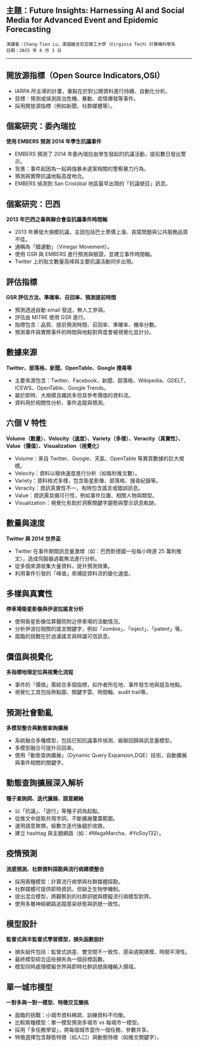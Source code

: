 ##  主題：Future Insights: Harnessing AI and Social Media for Advanced Event and Epidemic Forecasting

    演講者：Chang-Tien Lu，美國維吉尼亞理工大學（Virginia Tech）計算機科學系
    日期：2025 年 6 月 3 日
---


##  開放源指標（Open Source Indicators,OSI）

- IARPA 所主導的計畫，重點在於對公開資料進行持續、自動化分析。
- 目標：預測或偵測政治危機、暴動、疫情爆發等事件。
- 採用開放源指標（例如新聞、社群媒體等）。

##  個案研究：委內瑞拉

**使用 EMBERS 預測 2014 年學生抗議事件**

- EMBERS 預測了 2014 年委內瑞拉由學生發起的抗議活動，提前數日發出警示。
- 背景：事件起因為一起與強暴未遂案相關的警察暴力行為。
- 預測與實際抗議地點高度吻合。
- EMBERS 偵測到 San Cristóbal 地區最早出現的「抗議號召」訊息。

##  個案研究：巴西

**2013 年巴西之春與聯合會盃抗議事件時間軸**

- 2013 年爆發大規模抗議，主因包括巴士票價上漲、貪腐問題與公共服務品質不佳。
- 通稱為「醋運動」（Vinegar Movement）。
- 使用 GSR 與 EMBERS 進行預測與驗證，並建立事件時間軸。
- Twitter 上的貼文數量高峰與主要抗議活動同步出現。

##  評估指標

**GSR 評估方法、準確率、召回率、預測提前時間**

- 預測透過自動 email 發送，無人工參與。
- 評估由 MITRE 使用 GSR 進行。
- 指標包含：品質、提前預測時間、召回率、準確率、機率分數。
- 預測事件與實際事件的時間與地點對齊度會被視覺化並計分。

##  數據來源

**Twitter、部落格、新聞、OpenTable、Google 搜尋等**

- 主要來源包含：Twitter、Facebook、新聞、部落格、Wikipedia、GDELT、ICEWS、OpenTable、Google Trends。
- 屬於即時、大規模且雜訊多但具參考價值的資料流。
- 資料用於相關性分析、事件追蹤與預測。

##  六個 V 特性

**Volume（數量）、Velocity（速度）、Variety（多樣）、Veracity（真實性）、Value（價值）、Visualization（視覺化）**

- Volume：來自 Twitter、Google、天氣、OpenTable 等異質數據的巨大規模。
- Velocity：資料以極快速度進行分析（如每秒推文數）。
- Variety：資料格式多樣，包含衛星影像、部落格、搜尋紀錄等。
- Veracity：資訊真實性不一，有時包含謠言或錯誤訊息。
- Value：資訊需具備可行性，例如事件位置、相關人物與類型。
- Visualization：視覺化有助於洞察關鍵字趨勢與警示訊息軌跡。

##  數量與速度

**Twitter 與 2014 世界盃**

- Twitter 在事件期間訊息量激增（如：巴西對德國一役每小時達 25 萬則推文），造成伺服器過載無法進行分析。
- 從多個來源收集大量資料，提升預測效果。
- 利用事件引發的「峰值」來捕捉資料流的變化速度。

##  多樣與真實性

**停車場衛星影像與伊波拉謠言分析**

- 使用衛星影像估算醫院附近停車場的活動情況。
- 分析伊波拉相關的謠言關鍵字，例如「zombie」、「inject」、「patent」等。
- 面臨的挑戰在於過濾謠言與辨識可信訊息。

##  價值與視覺化

**多指標地理定位與視覺化流程**

- 事件的「價值」需綜合多個指標，如作者所在地、事件發生地與提及地點。
- 視覺化工具包括熱點圖、關鍵字雲、時間軸、audit trail等。

##  預測社會動亂

**多模型整合與動態查詢擴展**

- 系統融合多種模型，包括已知抗議事件偵測、級聯回歸與訊息量模型。
- 多模型融合可提升召回率。
- 使用「動態查詢擴展」（Dynamic Query Expansion,DQE）技術，自動擴展與事件相關的關鍵字。

##  動態查詢擴展深入解析

**種子查詢詞、迭代擴展、語意網絡**

- 以「抗議」、「遊行」等種子詞為起點。
- 從推文中提取共現字詞，不斷擴展覆蓋範圍。
- 運用語意聚類，經數次迭代後趨於收斂。
- 建立 hashtag 與主題網路（如：#MegaMarcha、#YoSoy132）。

##  疫情預測

**流感預測、社群資料探勘與流行病建模整合**

- 採用兩種模型：計算流行病學與社群媒體探勘。
- 社群媒體可提供即時資訊，但缺乏生物學機制。
- 提出混合模型，將觀察到的社群訊號與模擬流行病模型對齊。
- 使用多層神經網路追蹤感染狀態與訊號一致性。


##  模型設計

**監督式與半監督式學習模型，損失函數設計**

- 損失組件包括：監督式誤差、雙空間不一致性、感染週期建模、時間平滑性。
- 最終模型綜合這些損失為一個目標函數。
- 模型同時處理模擬世界與即時社群訊號兩種輸入領域。

##  單一城市模型

**一對多與一對一模型、特徵交互關係**

- 面臨的挑戰：小城市資料稀疏、訓練資料不均衡。
- 比較兩種模型：單一模型預測多城市 vs 每城市一模型。
- 採用「多任務學習」，將每個城市當作一個任務，參數共享。
- 特徵選擇包含靜態特徵（如人口）與動態特徵（如推文關鍵字）。

